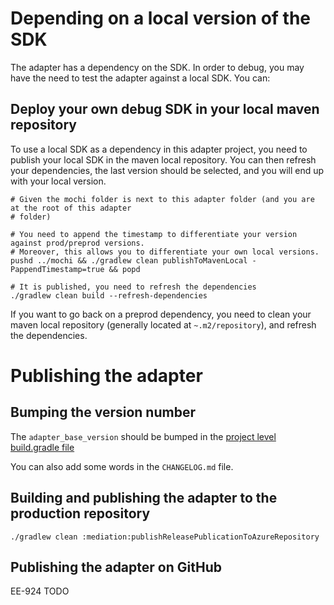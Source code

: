 # Depending on a local version of the SDK

The adapter has a dependency on the SDK. In order to debug, you may have the need to test the
adapter against a local SDK. You can:

## Deploy your own debug SDK in your local maven repository

To use a local SDK as a dependency in this adapter project, you need to publish your local SDK in
the maven local repository. You can then refresh your dependencies, the last version should be
selected, and you will end up with your local version.

```shell script
# Given the mochi folder is next to this adapter folder (and you are at the root of this adapter
# folder)

# You need to append the timestamp to differentiate your version against prod/preprod versions.
# Moreover, this allows you to differentiate your own local versions.
pushd ../mochi && ./gradlew clean publishToMavenLocal -PappendTimestamp=true && popd

# It is published, you need to refresh the dependencies
./gradlew clean build --refresh-dependencies
```

If you want to go back on a preprod dependency, you need to clean your maven local repository
(generally located at `~.m2/repository`), and refresh the dependencies.

# Publishing the adapter

## Bumping the version number

The `adapter_base_version` should be bumped in the [project level build.gradle file](build.gradle)

You can also add some words in the `CHANGELOG.md` file.

## Building and publishing the adapter to the production repository

```shell script
./gradlew clean :mediation:publishReleasePublicationToAzureRepository
```

## Publishing the adapter on GitHub

EE-924 TODO
